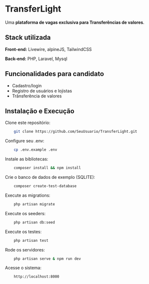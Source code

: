 # TransferLight

Uma **plataforma de vagas exclusiva para Transferências de valores**. 

## Stack utilizada

**Front-end:** Livewire, alpineJS, TailwindCSS

**Back-end:** PHP, Laravel, Mysql


## Funcionalidades para candidato

- Cadastro/login
- Registro de usuários e lojistas
- Trânsferência de valores

## Instalação e Execução

Clone este repositório:

```bash
    git clone https://github.com/SeuUsuario/TransferLight.git
```

Configure seu .env:

```bash
    cp .env.example .env
```

Instale as bibliotecas:

```bash
    composer install && npm install
```

Crie o banco de dados de exemplo (SQLITE):

```bash
    composer create-test-database
```

Execute as migrations:

```bash
    php artisan migrate
```

Execute os seeders:

```bash
    php artisan db:seed
```

Execute os testes:

```bash
    php artisan test
```

Rode os servidores:

```bash
    php artisan serve & npm run dev
```

Acesse o sistema:

```bash
    http://localhost:8000
```



